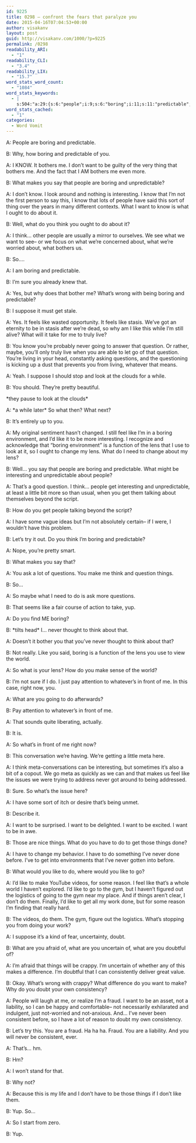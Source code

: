 ```yaml
---
id: 9225
title: 0298 – confront the fears that paralyze you
date: 2015-04-16T07:04:53+00:00
author: visakanv
layout: post
guid: http://visakanv.com/1000/?p=9225
permalink: /0298
readability_ARI:
  - "1"
readability_CLI:
  - "3.4"
readability_LIX:
  - "15.7"
word_stats_word_count:
  - "1084"
word_stats_keywords:
  - |
    s:504:"a:29:{s:6:"people";i:9;s:6:"boring";i:11;s:11:"predictable";i:6;s:4:"know";i:6;s:7:"bothers";i:4;s:4:"want";i:9;s:5:"makes";i:4;s:13:"unpredictable";i:3;s:4:"look";i:4;s:11:"interesting";i:5;s:5:"think";i:8;s:4:"sure";i:3;s:6:"what's";i:5;s:7:"suppose";i:3;s:4:"like";i:15;s:5:"going";i:3;s:8:"question";i:4;s:9:"questions";i:3;s:4:"feel";i:3;s:4:"lens";i:5;s:6:"change";i:3;s:4:"make";i:4;s:6:"things";i:6;s:5:"world";i:3;s:5:"front";i:3;s:4:"meta";i:3;s:6:"reason";i:3;s:5:"doubt";i:3;s:5:"fraud";i:3;}";
word_stats_cached:
  - "1"
categories:
  - Word Vomit
---
```

A: People are boring and predictable.

B: Why, how boring and predictable of you.

A: I KNOW. It bothers me. I don&#8217;t want to be guilty of the very thing that bothers me. And the fact that I AM bothers me even more.

B: What makes you say that people are boring and unpredictable?

A: I don&#8217;t know. I look around and nothing is interesting. I know that I&#8217;m not the first person to say this, I know that lots of people have said this sort of thing over the years in many different contexts. What I want to know is what I ought to do about it.

B: Well, what do you think you ought to do about it?

A: I think&#8230; other people are usually a mirror to ourselves. We see what we want to see– or we focus on what we&#8217;re concerned about, what we&#8217;re worried about, what bothers us.

B: So&#8230;.

A: I am boring and predictable.

B: I&#8217;m sure you already knew that.

A: Yes, but why does that bother me? What&#8217;s wrong with being boring and predictable?

B: I suppose it must get stale.

A: Yes. It feels like wasted opportunity. It feels like stasis. We&#8217;ve got an eternity to be in stasis after we&#8217;re dead, so why am I like this while I&#8217;m still alive? What will it take for me to truly live?

B: You know you&#8217;re probably never going to answer that question. Or rather, maybe, you&#8217;ll only truly live when you are able to let go of that question. You&#8217;re living in your head, constantly asking questions, and the questioning is kicking up a dust that prevents you from living, whatever that means.

A: Yeah. I suppose I should stop and look at the clouds for a while.

B: You should. They&#8217;re pretty beautiful.

\*they pause to look at the clouds\*

A: \*a while later\* So what then? What next?

B: It&#8217;s entirely up to you.

A: My original sentiment hasn&#8217;t changed. I still feel like I&#8217;m in a boring environment, and I&#8217;d like it to be more interesting. I recognize and acknowledge that &#8220;boring environment&#8221; is a function of the lens that I use to look at it, so I ought to change my lens. What do I need to change about my lens?

B: Well&#8230; you say that people are boring and predictable. What might be interesting and unpredictable about people?

A: That&#8217;s a good question. I think&#8230; people get interesting and unpredictable, at least a little bit more so than usual, when you get them talking about themselves beyond the script.

B: How do you get people talking beyond the script?

A: I have some vague ideas but I&#8217;m not absolutely certain– if I were, I wouldn&#8217;t have this problem.

B: Let&#8217;s try it out. Do you think I&#8217;m boring and predictable?

A: Nope, you&#8217;re pretty smart.

B: What makes you say that?

A: You ask a lot of questions. You make me think and question things.

B: So&#8230;

A: So maybe what I need to do is ask more questions.

B: That seems like a fair course of action to take, yup.

A: Do you find ME boring?

B: \*tilts head\* I&#8230; never thought to think about that.

A: Doesn&#8217;t it bother you that you&#8217;ve never thought to think about that?

B: Not really. Like you said, boring is a function of the lens you use to view the world.

A: So what is your lens? How do you make sense of the world?

B: I&#8217;m not sure if I do. I just pay attention to whatever&#8217;s in front of me. In this case, right now, you.

A: What are you going to do afterwards?

B: Pay attention to whatever&#8217;s in front of me.

A: That sounds quite liberating, actually.

B: It is.

A: So what&#8217;s in front of me right now?

B: This conversation we&#8217;re having. We&#8217;re getting a little meta here.

A: I think meta-conversations can be interesting, but sometimes it&#8217;s also a bit of a copout. We go meta as quickly as we can and that makes us feel like the issues we were trying to address never got around to being addressed.

B: Sure. So what&#8217;s the issue here?

A: I have some sort of itch or desire that&#8217;s being unmet.

B: Describe it.

A: I want to be surprised. I want to be delighted. I want to be excited. I want to be in awe.

B: Those are nice things. What do you have to do to get those things done?

A: I have to change my behavior. I have to do something I&#8217;ve never done before. I&#8217;ve to get into environments that I&#8217;ve never gotten into before.

B: What would you like to do, where would you like to go?

A: I&#8217;d like to make YouTube videos, for some reason. I feel like that&#8217;s a whole world I haven&#8217;t explored. I&#8217;d like to go to the gym, but I haven&#8217;t figured out the logistics of going to the gym near my place. And if things aren&#8217;t clear, I don&#8217;t do them. Finally, I&#8217;d like to get all my work done, but for some reason I&#8217;m finding that really hard.

B: The videos, do them. The gym, figure out the logistics. What&#8217;s stopping you from doing your work?

A: I suppose it&#8217;s a kind of fear, uncertainty, doubt.

B: What are you afraid of, what are you uncertain of, what are you doubtful of?

A: I&#8217;m afraid that things will be crappy. I&#8217;m uncertain of whether any of this makes a difference. I&#8217;m doubtful that I can consistently deliver great value.

B: Okay. What&#8217;s wrong with crappy? What difference do you want to make? Why do you doubt your own consistency?

A: People will laugh at me, or realize I&#8217;m a fraud. I want to be an asset, not a liability, so I can be happy and comfortable– not necessarily exhilarated and indulgent, just not-worried and not-anxious. And&#8230; I&#8217;ve never been consistent before, so I have a lot of reason to doubt my own consistency.

B: Let&#8217;s try this. You are a fraud. Ha ha ha. Fraud. You are a liability. And you will never be consistent, ever.

A: That&#8217;s&#8230; hm.

B: Hm?

A: I won&#8217;t stand for that.

B: Why not?

A: Because this is my life and I don&#8217;t have to be those things if I don&#8217;t like them.

B: Yup. So&#8230;

A: So I start from zero.

B: Yup.